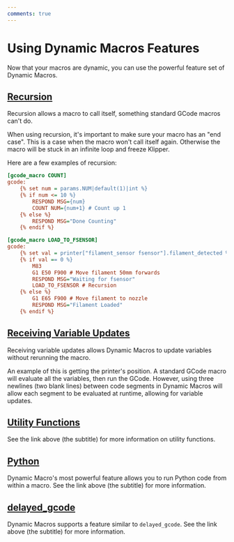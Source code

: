 ```yaml
---
comments: true
---
```


# Using Dynamic Macros Features

Now that your macros are dynamic, you can use the powerful feature set of Dynamic Macros.

## [Recursion](recursion.md)

Recursion allows a macro to call itself, something standard GCode macros can't do. 

When using recursion, it's important to make sure your macro has an "end case". This is a case when the macro won't call itself again. Otherwise the macro will be stuck in an infinite loop and freeze Klipper.

Here are a few examples of recursion:

```cfg title="Counting to 10"
[gcode_macro COUNT]
gcode:
    {% set num = params.NUM|default(1)|int %}
    {% if num <= 10 %}
        RESPOND MSG={num}
        COUNT NUM={num+1} # Count up 1
    {% else %}
        RESPOND MSG="Done Counting"
    {% endif %}
```

```cfg title="Load to Filament Sensor"
[gcode_macro LOAD_TO_FSENSOR]
gcode:
    {% set val = printer["filament_sensor fsensor"].filament_detected %}
    {% if val == 0 %}
        M83
        G1 E50 F900 # Move filament 50mm forwards
        RESPOND MSG="Waiting for fsensor"
        LOAD_TO_FSENSOR # Recursion
    {% else %}
        G1 E65 F900 # Move filament to nozzle
        RESPOND MSG="Filament Loaded"
    {% endif %}
```

## [Receiving Variable Updates](receivingvariables.md)

Receiving variable updates allows Dynamic Macros to update variables without rerunning the macro. 

An example of this is getting the printer's position. A standard GCode macro will evaluate all the variables, then run the GCode. However, using three newlines (two blank lines) between code segments in Dynamic Macros will allow each segment to be evaluated at runtime, allowing for variable updates.

## [Utility Functions](utilities.md)

See the link above (the subtitle) for more information on utility functions.

## [Python](python.md)

Dynamic Macro's most powerful feature allows you to run Python code from within a macro. See the link above (the subtitle) for more information.

## [delayed_gcode](delayed.md)

Dynamic Macros supports a feature similar to `delayed_gcode`. See the link above (the subtitle) for more information.